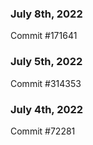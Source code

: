 ### July 8th, 2022

Commit #171641

### July 5th, 2022

Commit #314353


### July 4th, 2022

Commit #72281
